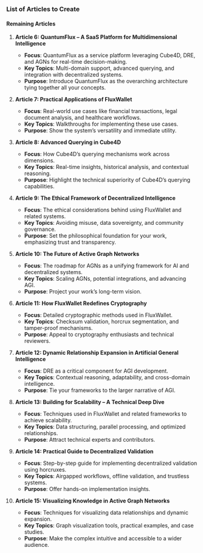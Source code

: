 ### **List of Articles to Create**


#### **Remaining Articles**
1. **Article 6: QuantumFlux – A SaaS Platform for Multidimensional Intelligence**
   - **Focus**: QuantumFlux as a service platform leveraging Cube4D, DRE, and AGNs for real-time decision-making.
   - **Key Topics**: Multi-domain support, advanced querying, and integration with decentralized systems.
   - **Purpose**: Introduce QuantumFlux as the overarching architecture tying together all your concepts.

2. **Article 7: Practical Applications of FluxWallet**
   - **Focus**: Real-world use cases like financial transactions, legal document analysis, and healthcare workflows.
   - **Key Topics**: Walkthroughs for implementing these use cases.
   - **Purpose**: Show the system’s versatility and immediate utility.

3. **Article 8: Advanced Querying in Cube4D**
   - **Focus**: How Cube4D’s querying mechanisms work across dimensions.
   - **Key Topics**: Real-time insights, historical analysis, and contextual reasoning.
   - **Purpose**: Highlight the technical superiority of Cube4D’s querying capabilities.

4. **Article 9: The Ethical Framework of Decentralized Intelligence**
   - **Focus**: The ethical considerations behind using FluxWallet and related systems.
   - **Key Topics**: Avoiding misuse, data sovereignty, and community governance.
   - **Purpose**: Set the philosophical foundation for your work, emphasizing trust and transparency.

5. **Article 10: The Future of Active Graph Networks**
   - **Focus**: The roadmap for AGNs as a unifying framework for AI and decentralized systems.
   - **Key Topics**: Scaling AGNs, potential integrations, and advancing AGI.
   - **Purpose**: Project your work’s long-term vision.

6. **Article 11: How FluxWallet Redefines Cryptography**
   - **Focus**: Detailed cryptographic methods used in FluxWallet.
   - **Key Topics**: Checksum validation, horcrux segmentation, and tamper-proof mechanisms.
   - **Purpose**: Appeal to cryptography enthusiasts and technical reviewers.

7. **Article 12: Dynamic Relationship Expansion in Artificial General Intelligence**
   - **Focus**: DRE as a critical component for AGI development.
   - **Key Topics**: Contextual reasoning, adaptability, and cross-domain intelligence.
   - **Purpose**: Tie your frameworks to the larger narrative of AGI.

8. **Article 13: Building for Scalability – A Technical Deep Dive**
   - **Focus**: Techniques used in FluxWallet and related frameworks to achieve scalability.
   - **Key Topics**: Data structuring, parallel processing, and optimized relationships.
   - **Purpose**: Attract technical experts and contributors.

9. **Article 14: Practical Guide to Decentralized Validation**
   - **Focus**: Step-by-step guide for implementing decentralized validation using horcruxes.
   - **Key Topics**: Airgapped workflows, offline validation, and trustless systems.
   - **Purpose**: Offer hands-on implementation insights.

10. **Article 15: Visualizing Knowledge in Active Graph Networks**
    - **Focus**: Techniques for visualizing data relationships and dynamic expansion.
    - **Key Topics**: Graph visualization tools, practical examples, and case studies.
    - **Purpose**: Make the complex intuitive and accessible to a wider audience.

